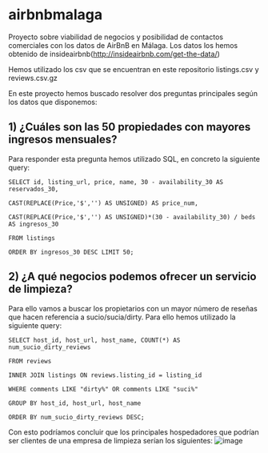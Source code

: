 # airbnbmalaga
Proyecto sobre viabilidad de negocios y posibilidad de contactos comerciales con los datos de AirBnB en Málaga.
Los datos los hemos obtenido de insideairbnb(http://insideairbnb.com/get-the-data/)

Hemos utilizado los csv que se encuentran en este repositorio listings.csv y reviews.csv.gz

En este proyecto hemos buscado resolver dos preguntas principales según los datos que disponemos:
## 1) ¿Cuáles son las 50 propiedades con mayores ingresos mensuales?
Para responder esta pregunta hemos utilizado SQL, en concreto la siguiente query:

    SELECT id, listing_url, price, name, 30 - availability_30 AS reservados_30, 
    
    CAST(REPLACE(Price,'$','') AS UNSIGNED) AS price_num, 
    
    CAST(REPLACE(Price,'$','') AS UNSIGNED)*(30 - availability_30) / beds AS ingresos_30
    
    FROM listings 
    
    ORDER BY ingresos_30 DESC LIMIT 50; 
    
## 2) ¿A qué negocios podemos ofrecer un servicio de limpieza?
Para ello vamos a buscar los propietarios con un mayor número de reseñas que hacen referencia a sucio/sucia/dirty. Para ello hemos utilizado la siguiente query:
    
    SELECT host_id, host_url, host_name, COUNT(*) AS num_sucio_dirty_reviews

    FROM reviews

    INNER JOIN listings ON reviews.listing_id = listing_id

    WHERE comments LIKE "dirty%" OR comments LIKE "suci%"

    GROUP BY host_id, host_url, host_name

    ORDER BY num_sucio_dirty_reviews DESC;
    
 Con esto podríamos concluir que los principales hospedadores que podrían ser clientes de una empresa de limpieza serían los siguientes:
 ![image](https://user-images.githubusercontent.com/64411449/190986035-9e652729-6c25-4b9c-9362-ddf4b31d00bf.png)


